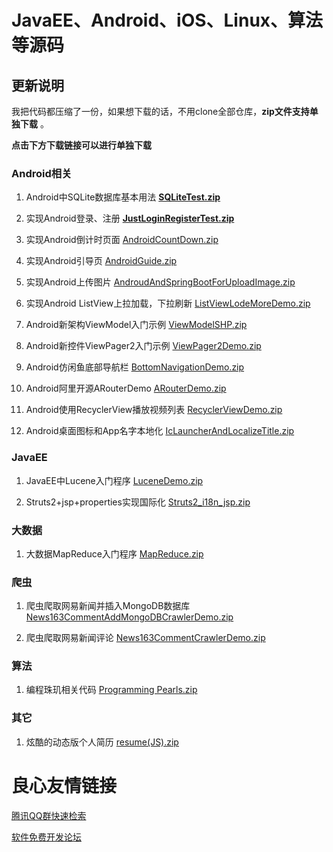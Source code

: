 # JavaEE、Android、iOS、Linux、算法等源码

## 更新说明

我把代码都压缩了一份，如果想下载的话，不用clone全部仓库，**zip文件支持单独下载** 。

**点击下方下载链接可以进行单独下载**

### Android相关

1. Android中SQLite数据库基本用法 [**SQLiteTest.zip**](https://gitee.com/littlecurl/AppProjects/raw/master/SQLiteTest.zip)

2. 实现Android登录、注册 [**JustLoginRegisterTest.zip**](https://gitee.com/littlecurl/AppProjects/raw/master/JustLoginRegisterTest.zip)

3. 实现Android倒计时页面  [AndroidCountDown.zip](https://gitee.com/littlecurl/AppProjects/raw/master/AndroidCountDown.zip) 

4. 实现Android引导页  [AndroidGuide.zip](https://gitee.com/littlecurl/AppProjects/raw/master/AndroidGuide.zip) 

5. 实现Android上传图片  [AndroudAndSpringBootForUploadImage.zip](https://gitee.com/littlecurl/AppProjects/raw/master/AndroudAndSpringBootForUploadImage.zip) 

6. 实现Android ListView上拉加载，下拉刷新 [ListViewLodeMoreDemo.zip](https://gitee.com/littlecurl/AppProjects/raw/master/ListViewLodeMoreDemo.zip)

7. Android新架构ViewModel入门示例 [ViewModelSHP.zip](https://gitee.com/littlecurl/AppProjects/raw/master/ViewModelSHP.zip)

8. Android新控件ViewPager2入门示例 [ViewPager2Demo.zip](https://gitee.com/littlecurl/AppProjects/raw/master/ViewPager2Demo.zip)

9. Android仿闲鱼底部导航栏 [BottomNavigationDemo.zip](https://gitee.com/littlecurl/AppProjects/raw/master/BottomNavigationDemo.zip)

10. Android阿里开源ARouterDemo [ARouterDemo.zip](https://gitee.com/littlecurl/AppProjects/raw/master/ARouterDemo.zip)

11. Android使用RecyclerView播放视频列表 [RecyclerViewDemo.zip](https://gitee.com/littlecurl/AppProjects/raw/master/RecyclerViewDemo.zip)

12. Android桌面图标和App名字本地化 [IcLauncherAndLocalizeTitle.zip](https://gitee.com/littlecurl/AppProjects/raw/master/IcLauncherAndLocalizeTitle.zip)

    

    



### JavaEE

1. JavaEE中Lucene入门程序 [LuceneDemo.zip](https://gitee.com/littlecurl/AppProjects/raw/master/LuceneDemo.zip)

2. Struts2+jsp+properties实现国际化 [Struts2_i18n_jsp.zip](https://gitee.com/littlecurl/AppProjects/raw/master/Struts2_i18n_jsp.zip)



### 大数据

1. 大数据MapReduce入门程序 [MapReduce.zip](https://gitee.com/littlecurl/AppProjects/raw/master/MapReduce.zip)



### 爬虫

1. 爬虫爬取网易新闻并插入MongoDB数据库 [News163CommentAddMongoDBCrawlerDemo.zip](https://gitee.com/littlecurl/AppProjects/raw/master/News163CommentAddMongoDBCrawlerDemo.zip)

2. 爬虫爬取网易新闻评论 [News163CommentCrawlerDemo.zip](https://gitee.com/littlecurl/AppProjects/raw/master/News163CommentCrawlerDemo.zip)



### 算法

1. 编程珠玑相关代码 [Programming Pearls.zip](https://gitee.com/littlecurl/AppProjects/raw/master/Programming%20Pearls.zip)

### 其它

1. 炫酷的动态版个人简历 [resume(JS).zip](https://gitee.com/littlecurl/AppProjects/raw/master/resume(JS).zip)



 # 良心友情链接

[腾讯QQ群快速检索](http://u.720life.cn/s/8cf73f7c)

[软件免费开发论坛](http://u.720life.cn/s/bbb01dc0)